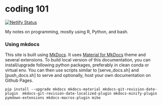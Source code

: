 # coding 101

[![Netlify Status](https://api.netlify.com/api/v1/badges/f891cc91-4c06-47f5-8cb7-ff4a24df2fe2/deploy-status)](https://app.netlify.com/sites/confident-dubinsky-6917c9/deploys)

My notes on programming, mostly using R, Python, and bash.

### Using mkdocs

This site is built using [MkDocs](https://www.mkdocs.org). It uses [Material for MkDocs](https://squidfunk.github.io/mkdocs-material/) theme and several extensions. To build local version of this documentation, you can install/upgrade following python packages, preferably in clean conda or virtual env. You can then use scripts similar to [serve_docs.sh] and [push_docs.sh] to serve and optionally, host your own documentation on Github Pages.

```
pip install --upgrade mkdocs mkdocs-material mkdocs-git-revision-date-plugin  mkdocs-git-revision-date-localized-plugin mkdocs-minify-plugin pymdown-extensions mkdocs-macros-plugin mike
```

